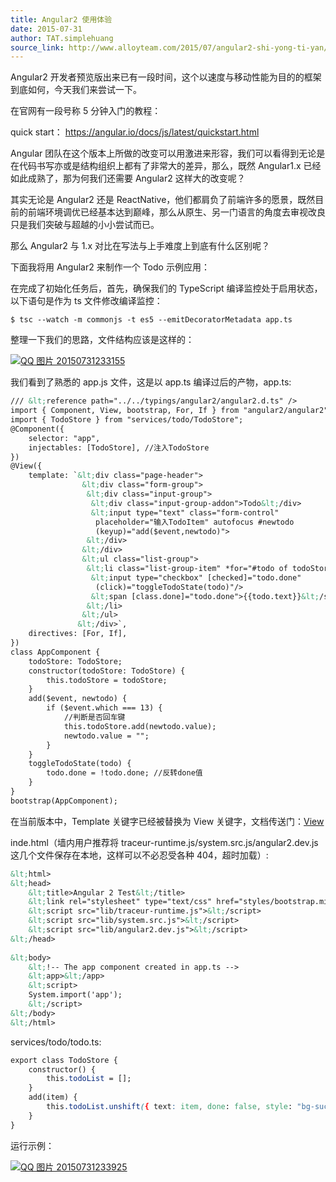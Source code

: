 ```yaml
---
title: Angular2 使用体验
date: 2015-07-31
author: TAT.simplehuang
source_link: http://www.alloyteam.com/2015/07/angular2-shi-yong-ti-yan/
---
```


<!-- {% raw %} - for jekyll -->

Angular2 开发者预览版出来已有一段时间，这个以速度与移动性能为目的的框架到底如何，今天我们来尝试一下。

在官网有一段号称 5 分钟入门的教程：

quick start： <https://angular.io/docs/js/latest/quickstart.html>

Angular 团队在这个版本上所做的改变可以用激进来形容，我们可以看得到无论是在代码书写亦或是结构组织上都有了非常大的差异，那么，既然 Angular1.x 已经如此成熟了，那为何我们还需要 Angular2 这样大的改变呢？

其实无论是 Angular2 还是 ReactNative，他们都肩负了前端许多的愿景，既然目前的前端环境调优已经基本达到巅峰，那么从原生、另一门语言的角度去审视改良只是我们突破与超越的小小尝试而已。

那么 Angular2 与 1.x 对比在写法与上手难度上到底有什么区别呢？

下面我将用 Angular2 来制作一个 Todo 示例应用：

在完成了初始化任务后，首先，确保我们的 TypeScript 编译监控处于启用状态，以下语句是作为 ts 文件修改编译监控：

    $ tsc --watch -m commonjs -t es5 --emitDecoratorMetadata app.ts

整理一下我们的思路，文件结构应该是这样的：

[![QQ 图片 20150731233155](http://www.alloyteam.com/wp-content/uploads/2015/07/QQ图片20150731233155.png)](http://www.alloyteam.com/wp-content/uploads/2015/07/QQ图片20150731233155.png)

我们看到了熟悉的 app.js 文件，这是以 app.ts 编译过后的产物，app.ts:

```html
/// &lt;reference path="../../typings/angular2/angular2.d.ts" />
import { Component, View, bootstrap, For, If } from "angular2/angular2";
import { TodoStore } from "services/todo/TodoStore";
@Component({
    selector: "app",
    injectables: [TodoStore], //注入TodoStore
})
@View({
    template: `&lt;div class="page-header">
                &lt;div class="form-group">
                 &lt;div class="input-group">
                  &lt;div class="input-group-addon">Todo&lt;/div>
                  &lt;input type="text" class="form-control" 
                   placeholder="输入TodoItem" autofocus #newtodo 
                   (keyup)="add($event,newtodo)">
                 &lt;/div>
                &lt;/div>
                &lt;ul class="list-group">
                 &lt;li class="list-group-item" *for="#todo of todoStore.todoList">
                  &lt;input type="checkbox" [checked]="todo.done" 
                   (click)="toggleTodoState(todo)"/> 
                  &lt;span [class.done]="todo.done">{{todo.text}}&lt;/span>
                 &lt;/li>
                &lt;/ul>
               &lt;/div>`,
    directives: [For, If],
})
class AppComponent {
    todoStore: TodoStore;
    constructor(todoStore: TodoStore) {
        this.todoStore = todoStore;
    }
    add($event, newtodo) {
        if ($event.which === 13) {
            //判断是否回车键
            this.todoStore.add(newtodo.value);
            newtodo.value = "";
        }
    }
    toggleTodoState(todo) {
        todo.done = !todo.done; //反转done值
    }
}
bootstrap(AppComponent);
```

在当前版本中，Template 关键字已经被替换为 View 关键字，文档传送门：[View](https://angular.io/docs/js/latest/api/annotations/ViewAnnotation-class.html)

inde.html（墙内用户推荐将 traceur-runtime.js/system.src.js/angular2.dev.js 这几个文件保存在本地，这样可以不必忍受各种 404，超时加载）:

```html
&lt;html>
&lt;head>
    &lt;title>Angular 2 Test&lt;/title>
    &lt;link rel="stylesheet" type="text/css" href="styles/bootstrap.min.css">
    &lt;script src="lib/traceur-runtime.js">&lt;/script>
    &lt;script src="lib/system.src.js">&lt;/script>
    &lt;script src="lib/angular2.dev.js">&lt;/script>
&lt;/head>
 
&lt;body>
    &lt;!-- The app component created in app.ts -->
    &lt;app>&lt;/app>
    &lt;script>
    System.import('app');
    &lt;/script>
&lt;/body>
&lt;/html>
```

services/todo/todo.ts:

```css
export class TodoStore {
    constructor() {
        this.todoList = [];
    }
    add(item) {
        this.todoList.unshift({ text: item, done: false, style: "bg-success" });
    }
}
```

运行示例：

[![QQ 图片 20150731233925](http://www.alloyteam.com/wp-content/uploads/2015/07/QQ图片20150731233925.png)](http://www.alloyteam.com/wp-content/uploads/2015/07/QQ图片20150731233925.png)


<!-- {% endraw %} - for jekyll -->